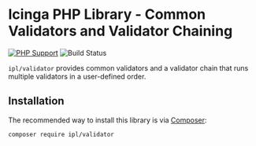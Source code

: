 # Icinga PHP Library - Common Validators and Validator Chaining

[![PHP Support](https://img.shields.io/badge/php-%3E%3D%207.2-777BB4?logo=PHP)](https://php.net/)
![Build Status](https://github.com/Icinga/ipl-validator/workflows/PHP%20Tests/badge.svg?branch=main)

`ipl/validator` provides common validators and a validator chain that runs multiple validators in a user-defined order.

## Installation

The recommended way to install this library is via [Composer](https://getcomposer.org):

```
composer require ipl/validator
```
